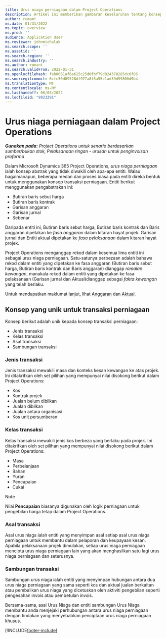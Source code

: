 ```yaml
---
title: Urus niaga perniagaan dalam Project Operations
description: Artikel ini memberikan gambaran keseluruhan tentang konsep urus niaga perniagaan dalam Microsoft Dynamics 365 Project Operations.
author: rumant
ms.date: 01/31/2022
ms.topic: overview
ms.prod: ''
audience: Application User
ms.reviewer: johnmichalak
ms.search.scope: ''
ms.assetid: ''
ms.search.region: ''
ms.search.industry: ''
ms.author: rumant
ms.search.validFrom: 2022-01-31
ms.openlocfilehash: fab0061af6e615c25d0fbf79d024370285dc6f86
ms.sourcegitcommit: 6cfc50d89528df977a8f6a55c1ad39d99800d9b4
ms.translationtype: MT
ms.contentlocale: ms-MY
ms.lasthandoff: 06/03/2022
ms.locfileid: "8923291"
---
```

# <a name="business-transactions-in-project-operations"></a>Urus niaga perniagaan dalam Project Operations

_**Gunakan pada:** Project Operations untuk senario berdasarkan sumber/bukan stok, Pelaksanaan ringan - urusan untuk penginvoisan proforma_

Dalam Microsoft Dynamics 365 Project Operations, *urus niaga perniagaan* ialah konsep abstrak yang tidak diwakili oleh apa-apa entiti. Walau bagaimanapun, beberapa medan dan proses biasa pada entiti direka bentuk untuk menggunakan konsep transaksi perniagaan. Entiti berikut menggunakan pengabstrakan ini:

- Butiran baris sebut harga
- Butiran baris kontrak
- Garisan anggaran
- Garisan jurnal
- Sebenar

Daripada entiti ini, Butiran baris sebut harga, Butiran baris kontrak dan Baris anggaran dipetakan ke *fasa anggaran* dalam kitaran hayat projek. Garisan jurnal dan Entiti aktual dipetakan ke *fasa pelaksanaan* dalam kitaran hayat projek.

Project Operations menganggap rekod dalam kesemua lima entiti ini sebagai urus niaga perniagaan. Satu-satunya perbezaan adalah bahawa rekod dalam entiti yang dipetakan ke fasa anggaran (Butiran baris sebut harga, Butiran baris kontrak dan Baris anggaran) dianggap *ramalan kewangan*, manakala rekod dalam entiti yang dipetakan ke fasa pelaksanaan (Garisan jurnal dan Aktual)dianggap sebagai *fakta kewangan* yang telah berlaku.

Untuk mendapatkan maklumat lanjut, lihat [Anggaran](../project-management/estimating-projects-overview.md) dan [Aktual](actuals-overview.md).

## <a name="concepts-that-are-unique-to-business-transactions"></a>Konsep yang unik untuk transaksi perniagaan

Konsep berikut adalah unik kepada konsep transaksi perniagaan:

- Jenis transaksi
- Kelas transaksi
- Asal transaksi
- Sambungan transaksi

### <a name="transaction-type"></a>Jenis transaksi

Jenis transaksi mewakili masa dan konteks kesan kewangan ke atas projek. Ini ditakrifkan oleh set pilihan yang mempunyai nilai disokong berikut dalam Project Operations:

- Kos
- Kontrak projek
- Jualan belum dibilkan
- Jualan dibilkan
- Jualan antara organisasi
- Kos unit persumberan

### <a name="transaction-class"></a>Kelas transaksi

Kelas transaksi mewakili jenis kos berbeza yang berlaku pada projek. Ini ditakrifkan oleh set pilihan yang mempunyai nilai disokong berikut dalam Project Operations:

- Masa
- Perbelanjaan
- Bahan
- Yuran
- Pencapaian
- Cukai

> [!NOTE]
> Nilai **Pencapaian** biasanya digunakan oleh logik perniagaan untuk pengebilan harga tetap dalam Project Operations.

### <a name="transaction-origin"></a>Asal transaksi

Asal urus niaga ialah entiti yang menyimpan asal setiap asal urus niaga perniagaan untuk membantu dalam pelaporan dan keupayaan kesan. Apabila pelaksanaan projek dimulakan, setiap urus niaga perniagaan mencipta urus niaga perniagaan lain yang akan menghasilkan satu lagi urus niaga perniagaan dan seterusnya.

### <a name="transaction-connection"></a>Sambungan transaksi

Sambungan urus niaga ialah entiti yang menyimpan hubungan antara dua urus niaga perniagaan yang sama seperti kos dan aktual jualan berkaitan atau pembalikan urus niaga yang dicetuskan oleh aktiviti pengebilan seperti pengesahan invois atau pembetulan invois.

Bersama-sama, asal Urus Niaga dan entiti sambungan Urus Niaga membantu anda menjejaki perhubungan antara urus niaga perniagaan dengan tindakan yang menyebabkan penciptaan urus niaga perniagaan khusus.

[!INCLUDE[footer-include](../includes/footer-banner.md)]
